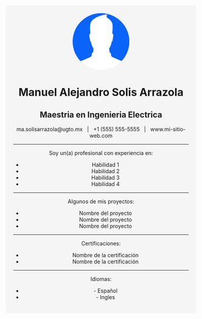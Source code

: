 
<div style="text-align:center; background-color:#F5F5F5; padding:20px;">
    <img src="source/imagen_de_perfil.png" style="border-radius: 50%; height:150px; width:150px; object-fit: cover;">
    <h1>Manuel Alejandro Solis Arrazola</h1>
    <h2>Maestria en Ingenieria Electrica</h2>
    <p>
        <i class="fa fa-envelope"></i> ma.solisarrazola@ugto.mx &nbsp; | &nbsp; <i class="fa fa-phone"></i> +1 (555) 555-5555 &nbsp; | &nbsp; <i class="fa fa-globe"></i> www.mi-sitio-web.com
    </p>
    <hr>
    <p>Soy un(a) profesional con experiencia en:</p>
    <ul>
        <li>Habilidad 1</li>
        <li>Habilidad 2</li>
        <li>Habilidad 3</li>
        <li>Habilidad 4</li>
    </ul>
    <hr>
    <p>Algunos de mis proyectos:</p>
    <ul>
        <li>Nombre del proyecto</li>
        <li>Nombre del proyecto</li>
        <li>Nombre del proyecto</li>
    </ul>
    <hr>
    <p>Certificaciones:</p>
    <ul>
        <li>Nombre de la certificación</li>
        <li>Nombre de la certificación</li>
    </ul>
    <hr>
    <p>Idiomas:</p>
    <ul>
        <li>- Español</li>
        <li>- Ingles</li>
    </ul>
</div>
